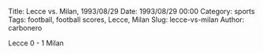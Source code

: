 Title: Lecce vs. Milan, 1993/08/29
Date: 1993/08/29 00:00
Category: sports
Tags: football, football scores, Lecce, Milan
Slug: lecce-vs-milan
Author: carbonero


Lecce 0 - 1 Milan
